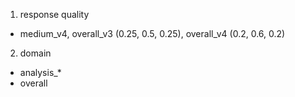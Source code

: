 1. response quality
* medium_v4, overall_v3 (0.25, 0.5, 0.25), overall_v4 (0.2, 0.6, 0.2)

2. domain
* analysis_*
* overall
